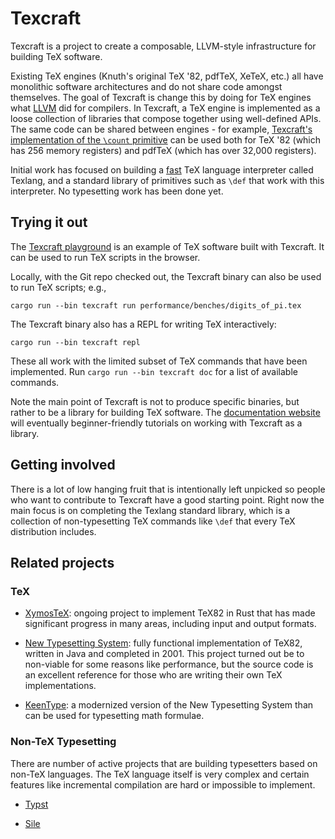 # Texcraft

Texcraft is a project to create a composable, LLVM-style infrastructure for building TeX software.

Existing TeX engines (Knuth's original TeX '82, pdfTeX, XeTeX, etc.)
    all have monolithic software architectures and do not share code amongst themselves.
The goal of Texcraft is change this by doing for TeX engines what
    [LLVM](https://en.wikipedia.org/wiki/LLVM) did for compilers.
In Texcraft, a TeX engine is implemented as a loose collection of libraries that compose together
    using well-defined APIs.
The same code can be shared between engines - for example, 
[Texcraft's implementation of the `\count`
    primitive](https://github.com/jamespfennell/texcraft/blob/main/crates/texlang-stdlib/src/registers.rs)
    can be used both for TeX '82 (which has 256 memory registers) and pdfTeX (which has over 32,000 registers).

Initial work has focused on building a [fast](https://github.com/jamespfennell/texcraft/tree/main/performance)
  TeX language interpreter called Texlang,
  and a standard library of primitives such as `\def` that work with this interpreter.
No typesetting work has been done yet.

## Trying it out

The [Texcraft playground](https://play.texcraft.dev) is an example of TeX software
    built with Texcraft.
It can be used to run TeX scripts in the browser.

Locally, with the Git repo checked out,
    the Texcraft binary can also be used to run TeX scripts; e.g.,

```
cargo run --bin texcraft run performance/benches/digits_of_pi.tex
```

The Texcraft binary also has a REPL for writing TeX interactively:
```
cargo run --bin texcraft repl
```

These all work with the limited subset of TeX commands that have been implemented.
Run `cargo run --bin texcraft doc` for a list of available commands.

Note the main point of Texcraft is not to produce specific binaries, but rather to be 
    a library for building TeX software.
The [documentation website](https://texcraft.dev) will eventually beginner-friendly tutorials on 
    working with Texcraft as a library.

## Getting involved

There is a lot of low hanging fruit that is intentionally left unpicked so
    people who want to contribute to Texcraft have a good starting point.
Right now the main focus is on completing the Texlang standard library, which is a collection
    of non-typesetting TeX commands like `\def` that every TeX distribution includes.

## Related projects

### TeX

- [XymosTeX](https://github.com/xymostech/XymosTeX): ongoing project to implement TeX82 in Rust that has made
    significant progress in many areas, including input and output formats.

- [New Typesetting System](https://github.com/jamespfennell/new-typesetting-system):
    fully functional implementation of TeX82, written in Java and completed in 2001.
    This project turned out be to non-viable for some reasons like performance, but the source code is an excellent
    reference for those who are writing their own TeX implementations.
    
- [KeenType](https://github.com/DaveJarvis/KeenType):
    a modernized version of the New Typesetting System
    than can be used for typesetting math formulae.

### Non-TeX Typesetting

There are number of active projects that are building typesetters
    based on non-TeX languages.
The TeX language itself is very complex and certain features like
    incremental compilation are hard or impossible to implement.

- [Typst](https://github.com/typst/typst)

- [Sile](https://github.com/sile-typesetter/sile)
